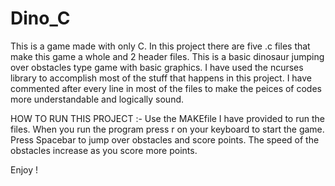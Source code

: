 # Dino_C
This is a game made with only C.
 In this project there are five .c files that make this game a whole and 2 header files.
 This is a basic dinosaur jumping over obstacles type game with basic graphics. 
 I have used the ncurses library to accomplish most of the stuff that happens in this project.
 I have commented after every line in most of the files to make the peices of codes more understandable and logically sound.
 
 HOW TO RUN THIS PROJECT :-
 Use the MAKEfile I have provided to run the files.
 When you run the program press r on your keyboard to start the game.
 Press Spacebar to jump over obstacles and score points.
 The speed of the obstacles increase as you score more points.
 
 Enjoy !
